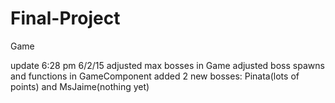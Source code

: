 # Final-Project
Game


update 6:28 pm 6/2/15
adjusted max bosses in Game
adjusted boss spawns and functions in GameComponent
added 2 new bosses: Pinata(lots of points) and MsJaime(nothing yet)
